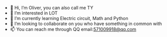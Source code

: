 - 👋 Hi, I’m Oliver, you can also call me TY
- 👀 I’m interested in LOT 
- 🌱 I’m currently learning Electric circuit, Math and Python
- 💞️ I’m looking to collaborate on you who have something in common with
- 📫 You can reach me through QQ email:571009918@qq.com

<!---
TY-Oliver/TY-Oliver is a ✨ special ✨ repository because its `README.md` (this file) appears on your GitHub profile.
You can click the Preview link to take a look at your changes.
--->
